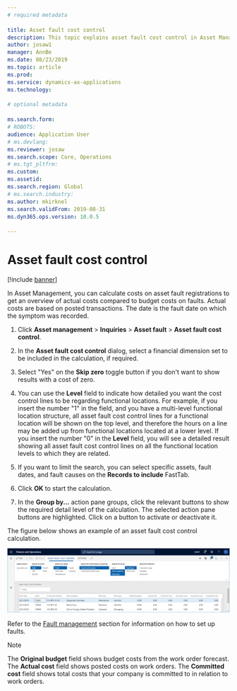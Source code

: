 ```yaml
---
# required metadata

title: Asset fault cost control
description: This topic explains asset fault cost control in Asset Management.
author: josaw1
manager: AnnBe
ms.date: 08/23/2019
ms.topic: article
ms.prod: 
ms.service: dynamics-ax-applications
ms.technology: 

# optional metadata

ms.search.form: 
# ROBOTS: 
audience: Application User
# ms.devlang: 
ms.reviewer: josaw
ms.search.scope: Core, Operations
# ms.tgt_pltfrm: 
ms.custom: 
ms.assetid: 
ms.search.region: Global
# ms.search.industry: 
ms.author: mkirknel
ms.search.validFrom: 2019-08-31
ms.dyn365.ops.version: 10.0.5

---
```


# Asset fault cost control

[!include [banner](../../includes/banner.md)]

 

In Asset Management, you can calculate costs on asset fault registrations to get an overview of actual costs compared to budget costs on faults. Actual costs are based on posted transactions. The date is the fault date on which the symptom was recorded.

1. Click **Asset management** > **Inquiries** > **Asset fault** > **Asset fault cost control**.

2. In the **Asset fault cost control** dialog, select a financial dimension set to be included in the calculation, if required.

4. Select "Yes" on the **Skip zero** toggle button if you don't want to show results with a cost of zero.

5. You can use the **Level** field to indicate how detailed you want the cost control lines to be regarding functional locations. For example, if you insert the number "1" in the field, and you have a multi-level functional location structure, all asset fault cost control lines for a functional location will be shown on the top level, and therefore the hours on a line may be added up from functional locations located at a lower level. If you insert the number "0" in the **Level** field, you will see a detailed result showing all asset fault cost control lines on all the functional location levels to which they are related.

6. If you want to limit the search, you can select specific assets, fault dates, and fault causes on the **Records to include** FastTab.

7. Click **OK** to start the calculation.

8. In the **Group by...** action pane groups, click the relevant buttons to show the required detail level of the calculation. The selected action pane buttons are highlighted. Click on a button to activate or deactivate it.

The figure below shows an example of an asset fault cost control calculation.

![Figure 1](media/05-controlling-and-reporting.png)

Refer to the [Fault management](../setup-for-work-orders/fault-management.md) section for information on how to set up faults.

>[!NOTE]
>The **Original budget** field shows budget costs from the work order forecast. The **Actual cost** field shows posted costs on work orders. The **Committed cost** field shows total costs that your company is committed to in relation to work orders.

